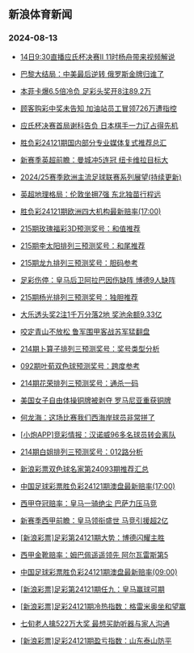 ## 新浪体育新闻 
### 2024-08-13

+ [14日9:30直播应氏杯决赛II 11时杨舟带来视频解说](https://sports.sina.com.cn/go/2024-08-12/doc-inciiyim9430373.shtml)

+ [巴黎大结局：中美最后逆转 俄罗斯金牌归谁了](https://sports.sina.com.cn/g/pl/2024-08-12/doc-incikerh2563918.shtml)

+ [本菲卡爆6.5倍冷负 足彩头奖开8注89.2万](https://sports.sina.com.cn/l/2024-08-12/doc-inciitzf7755170.shtml)

+ [顾客购彩中奖未告知 加油站员工冒领726万遭指控](https://sports.sina.com.cn/l/2024-08-12/doc-inciitzp9530712.shtml)

+ [应氏杯决赛首局谢科告负 日本棋手一力辽占得先机](https://sports.sina.com.cn/go/2024-08-12/doc-incikrfc9186744.shtml)

+ [胜负彩24121期国内部分专业媒体复式推荐总汇](https://sports.sina.com.cn/l/2024-08-12/doc-inciiyim9442359.shtml)

+ [新赛季英超前瞻：曼城冲5连冠 纽卡维拉目标大](https://sports.sina.com.cn/l/2024-08-12/doc-inciitzn2756827.shtml)

+ [2024/25赛季欧洲主流足球联赛系列展望(持续更新)](https://sports.sina.com.cn/l/2024-08-12/doc-inciiyic7647137.shtml)

+ [英超地理格局：伦敦坐拥7强 东北独苗行程远](https://sports.sina.com.cn/l/2024-08-12/doc-inciitzp9534467.shtml)

+ [胜负彩24121期欧洲四大机构最新赔率(17:00)](https://sports.sina.com.cn/l/2024-08-12/doc-inciiyif4419070.shtml)

+ [215期玫瑰福彩3D预测奖号：和值推荐](https://sports.sina.com.cn/l/2024-08-12/doc-incikkxf9258011.shtml)

+ [215期李太阳排列三预测奖号：和尾推荐](https://sports.sina.com.cn/l/2024-08-12/doc-incikkwx7480072.shtml)

+ [215期龙九排列三预测奖号：胆码参考](https://sports.sina.com.cn/l/2024-08-12/doc-incikkwx7479893.shtml)

+ [足彩伤停：皇马后卫阿拉巴因伤缺阵 博德9人缺阵](https://sports.sina.com.cn/l/2024-08-12/doc-incikkxe2507246.shtml)

+ [215期杨光排列三预测奖号：独胆推荐](https://sports.sina.com.cn/l/2024-08-12/doc-incikkwx7479258.shtml)

+ [大乐透头奖2注1千万分落2地 奖池余额9.33亿](https://sports.sina.com.cn/l/2024-08-12/doc-incikzve9364899.shtml)

+ [咬定青山不放松 鲁军围甲客战苏军猛翻盘](https://sports.sina.com.cn/go/2024-08-12/doc-incikeri9369371.shtml)

+ [214期卜算子排列三预测奖号：奖号类型分析](https://sports.sina.com.cn/l/2024-08-11/doc-incihfxz5263315.shtml)

+ [092期叶荀双色球预测奖号：跨度参考](https://sports.sina.com.cn/l/2024-08-11/doc-incifzsc5387447.shtml)

+ [214期花荣排列三预测奖号：通杀一码](https://sports.sina.com.cn/l/2024-08-11/doc-incihfxx8498545.shtml)

+ [美国女子自由体操铜牌被剥夺 罗马尼亚重获铜牌](https://sports.sina.com.cn/others/ticao/2024-08-11/doc-incihspv5080642.shtml)

+ [何龙海：这场比赛我们西海岸球员非常拼了](https://sports.sina.com.cn/china/j/2024-08-11/doc-incihwvt4952843.shtml)

+ [[小炮APP]竞彩情报：汉诺威96多名球员转会离队](https://sports.sina.com.cn/l/2024-08-11/doc-incifvkk3749651.shtml)

+ [214期白姐排列三预测奖号：012路分析](https://sports.sina.com.cn/l/2024-08-11/doc-incihfxx8498049.shtml)

+ [新浪彩票双色球名家第24093期推荐汇总](https://sports.sina.com.cn/l/2024-08-12/doc-incikkxh4595211.shtml)

+ [中国足球彩票胜负彩24121期澳盘最新赔率(17:00)](https://sports.sina.com.cn/l/2024-08-12/doc-inciiyik2659634.shtml)

+ [西甲夺冠赔率：皇马一骑绝尘 巴萨力压马竞](https://sports.sina.com.cn/l/2024-08-13/doc-incimnkw0910448.shtml)

+ [新赛季西甲前瞻：皇马领衔盛世 马竞引援超2亿](https://sports.sina.com.cn/l/2024-08-13/doc-incimnkw0910263.shtml)

+ [[新浪彩票]足彩第24121期大势：博德闪耀主胜](https://sports.sina.com.cn/l/2024-08-13/doc-incimwys0703468.shtml)

+ [西甲金靴赔率：姆巴佩遥遥领先 阿尔瓦雷斯第5](https://sports.sina.com.cn/l/2024-08-13/doc-incimnkt8837367.shtml)

+ [中国足球彩票胜负彩24121期澳盘最新赔率(09:00)](https://sports.sina.com.cn/l/2024-08-12/doc-inciiyik2659634.shtml)

+ [[新浪彩票]足彩第24121期任九：皇马赢球可期](https://sports.sina.com.cn/l/2024-08-13/doc-incimwyu8965381.shtml)

+ [[新浪彩票]足彩24121期冷热指数：格雷米奥坐和望赢](https://sports.sina.com.cn/l/2024-08-13/doc-incinchm8504261.shtml)

+ [七旬老人擒522万大奖 最想买助听器与家人沟通](https://sports.sina.com.cn/l/2024-08-13/doc-incimnkt8837611.shtml)

+ [[新浪彩票]足彩24121期盈亏指数：山东泰山防平](https://sports.sina.com.cn/l/2024-08-13/doc-incinchs8835607.shtml)

